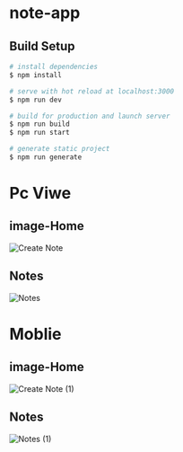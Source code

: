 # note-app

## Build Setup

```bash
# install dependencies
$ npm install

# serve with hot reload at localhost:3000
$ npm run dev

# build for production and launch server
$ npm run build
$ npm run start

# generate static project
$ npm run generate
```
# Pc Viwe
## image-Home
![Create Note](https://user-images.githubusercontent.com/75854041/121069356-0d992080-c7d6-11eb-8ef5-091d17856f09.png)



## Notes

![Notes](https://user-images.githubusercontent.com/75854041/121069464-2dc8df80-c7d6-11eb-8658-a4701479ef43.png)


# Moblie 

## image-Home
![Create Note (1)](https://user-images.githubusercontent.com/75854041/121069687-72547b00-c7d6-11eb-944c-82f07ae98178.png)

## Notes
![Notes (1)](https://user-images.githubusercontent.com/75854041/121069758-8c8e5900-c7d6-11eb-9154-692a3d5c65d7.png)

